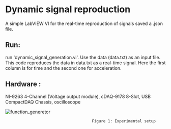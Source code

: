 # Dynamic signal reproduction
A simple LabVIEW VI for the real-time reproduction of signals saved a .json file. 

## Run:
run 'dynamic_signal_generation.vi'.
Use the data (data.txt) as an input file. This code reproduces the data in data.txt as a real-time signal. Here the first column is for time and the second one for acceleration.

## Hardware :

NI-9263 4-Channel (Voltage output module), cDAQ-9178 8-Slot, USB CompactDAQ Chassis, oscilloscope

![function_generetor](https://user-images.githubusercontent.com/60459286/124017576-df61c780-d9b4-11eb-8123-fb4373364552.jpg)

                                          Figure 1: Experimental setup
